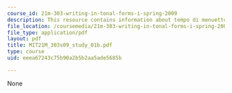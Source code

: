 ```yaml
---
course_id: 21m-303-writing-in-tonal-forms-i-spring-2009
description: This resource contains information about tempo di menuetto.
file_location: /coursemedia/21m-303-writing-in-tonal-forms-i-spring-2009/eeea67243c75b90a2b5b2aa5ade5685b_MIT21M_303s09_study_01b.pdf
file_type: application/pdf
layout: pdf
title: MIT21M_303s09_study_01b.pdf
type: course
uid: eeea67243c75b90a2b5b2aa5ade5685b

---
```

None